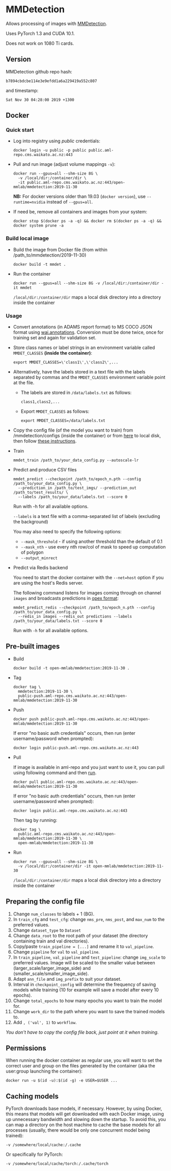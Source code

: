 # MMDetection

Allows processing of images with [MMDetection](https://github.com/open-mmlab/mmdetection).

Uses PyTorch 1.3 and CUDA 10.1.

Does not work on 1080 Ti cards. 

## Version

MMDetection github repo hash:

```
b7894cbdcbe114e3e9efdd1a6a229419a552c807
```

and timestamp:

```
Sat Nov 30 04:28:00 2019 +1300
```

## Docker

### Quick start

* Log into registry using *public* credentials:

  ```commandline
  docker login -u public -p public public.aml-repo.cms.waikato.ac.nz:443 
  ```

* Pull and run image (adjust volume mappings `-v`):

  ```commandline
  docker run --gpus=all --shm-size 8G \
    -v /local/dir:/container/dir \
    -it public.aml-repo.cms.waikato.ac.nz:443/open-mmlab/mmdetection:2019-11-30
  ```

  **NB:** For docker versions older than 19.03 (`docker version`), use `--runtime=nvidia` instead of `--gpus=all`.

* If need be, remove all containers and images from your system:

  ```commandline
  docker stop $(docker ps -a -q) && docker rm $(docker ps -a -q) && docker system prune -a
  ```
 

### Build local image

* Build the image from Docker file (from within /path_to/mmdetection/2019-11-30)

  ```commandline
  docker build -t mmdet .
  ```
  
* Run the container

  ```commandline
  docker run --gpus=all --shm-size 8G -v /local/dir:/container/dir -it mmdet
  ```
  `/local/dir:/container/dir` maps a local disk directory into a directory inside the container

### Usage

* Convert annotations (in ADAMS report format) to MS COCO JSON format using [wai.annotations](https://github.com/waikato-ufdl/wai-annotations). 
  Conversion must be done twice, once for training set and again for validation set.
  
* Store class names or label strings in an environment variable called `MMDET_CLASSES` **(inside the container)**:

  ```commandline
  export MMDET_CLASSES=\'class1\',\'class2\',...
  ```
  
* Alternatively, have the labels stored in a text file with the labels separated by commas and the `MMDET_CLASSES`
  environment variable point at the file.
  
  * The labels are stored in `/data/labels.txt` as follows:

    ```commandline
    class1,class2,...
    ``` 
  
  * Export `MMDET_CLASSES` as follows:

    ```commandline
    export MMDET_CLASSES=/data/labels.txt
    ```

* Copy the config file (of the model you want to train) from /mmdetection/configs (inside the container) or from [here](https://github.com/open-mmlab/mmdetection/tree/b7894cbdcbe114e3e9efdd1a6a229419a552c807/configs) to local disk, then follow [these instructions](#config).

* Train

  ```commandline
  mmdet_train /path_to/your_data_config.py --autoscale-lr
  ```

* Predict and produce CSV files

  ```commandline
  mmdet_predict --checkpoint /path_to/epoch_n.pth --config /path_to/your_data_config.py \
    --prediction_in /path_to/test_imgs/ --prediction_out /path_to/test_results/ \
    --labels /path_to/your_data/labels.txt --score 0
  ```
  Run with -h for all available options. 
 
  `--labels` is a text file with a comma-separated list of labels (excluding the background)

  You may also need to specify the following options:

  * `--mask_threshold` - if using another threshold than the default of 0.1
  * `--mask_nth` - use every nth row/col of mask to speed up computation of polygon
  * `--output_minrect`

* Predict via Redis backend

  You need to start the docker container with the `--net=host` option if you are using the host's Redis server.

  The following command listens for images coming through on channel `images` and broadcasts
  predictions in [opex format](https://github.com/WaikatoLink2020/objdet-predictions-exchange-format):

  ```commandline
  mmdet_predict_redis --checkpoint /path_to/epoch_n.pth --config /path_to/your_data_config.py \
    --redis_in images --redis_out predictions --labels /path_to/your_data/labels.txt --score 0
  ```
  
  Run with `-h` for all available options.


## Pre-built images

* Build

  ```commandline
  docker build -t open-mmlab/mmdetection:2019-11-30 .
  ```
  
* Tag

  ```commandline
  docker tag \
    mmdetection:2019-11-30 \
    public-push.aml-repo.cms.waikato.ac.nz:443/open-mmlab/mmdetection:2019-11-30
  ```
  
* Push

  ```commandline
  docker push public-push.aml-repo.cms.waikato.ac.nz:443/open-mmlab/mmdetection:2019-11-30
  ```
  If error "no basic auth credentials" occurs, then run (enter username/password when prompted):
  
  ```commandline
  docker login public-push.aml-repo.cms.waikato.ac.nz:443
  ```
  
* Pull

  If image is available in aml-repo and you just want to use it, you can pull using following command and then [run](#run).

  ```commandline
  docker pull public.aml-repo.cms.waikato.ac.nz:443/open-mmlab/mmdetection:2019-11-30
  ```
  If error "no basic auth credentials" occurs, then run (enter username/password when prompted):
  
  ```commandline
  docker login public.aml-repo.cms.waikato.ac.nz:443
  ```
  Then tag by running:
  
  ```commandline
  docker tag \
    public.aml-repo.cms.waikato.ac.nz:443/open-mmlab/mmdetection:2019-11-30 \
    open-mmlab/mmdetection:2019-11-30
  ```
  
* <a name="run">Run</a>

  ```commandline
  docker run --gpus=all --shm-size 8G \
    -v /local/dir:/container/dir -it open-mmlab/mmdetection:2019-11-30
  ```
  `/local/dir:/container/dir` maps a local disk directory into a directory inside the container

  
## <a name="config">Preparing the config file</a>

1. Change `num_classes` to labels + 1 (BG).
2. In `train_cfg` and `test_cfg`: change `nms_pre`, `nms_post`, and `max_num` to the preferred values.
3. Change `dataset_type` to `Dataset`
4. Change `data_root` to the root path of your dataset (the directory containing train and val directories).
5. Copy/paste `train_pipeline = [...]` and rename it to `val_pipeline`.
6. Change `pipeline` for `val` to `val_pipeline`.
7. In `train_pipeline`, `val_pipeline` and `test_pipeline`: change `img_scale` to preferred values. 
   Image will be scaled to the smaller value between (larger_scale/larger_image_side) and (smaller_scale/smaller_image_side).
8. Adapt `ann_file` and `img_prefix` to suit your dataset.
9. Interval in `checkpoint_config` will determine the frequency of saving models while training 
   (10 for example will save a model after every 10 epochs).
10. Change `total_epochs` to how many epochs you want to train the model for.
11. Change `work_dir` to the path where you want to save the trained models to.
12. Add `, ('val', 1)` to `workflow`.

_You don't have to copy the config file back, just point at it when training._


## Permissions

When running the docker container as regular use, you will want to set the correct
user and group on the files generated by the container (aka the user:group launching
the container):

```commandline
docker run -u $(id -u):$(id -g) -e USER=$USER ...
```

## Caching models

PyTorch downloads base models, if necessary. However, by using Docker, this means that 
models will get downloaded with each Docker image, using up unnecessary bandwidth and
slowing down the startup. To avoid this, you can map a directory on the host machine
to cache the base models for all processes (usually, there would be only one concurrent
model being trained):  

```
-v /somewhere/local/cache:/.cache
```

Or specifically for PyTorch:

```
-v /somewhere/local/cache/torch:/.cache/torch
```

